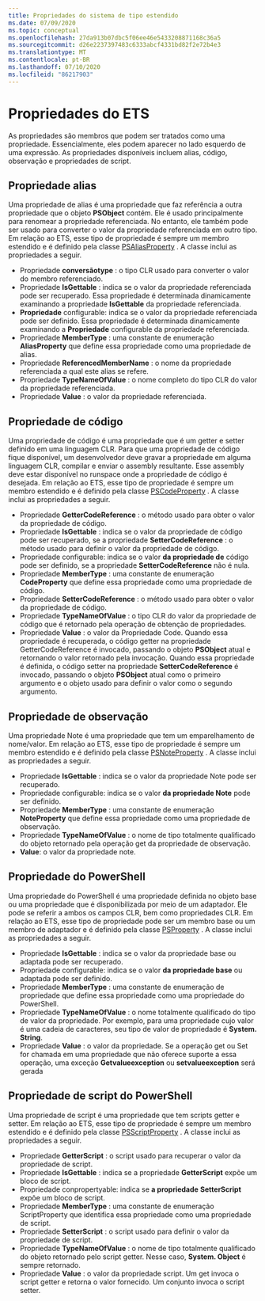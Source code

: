 ```yaml
---
title: Propriedades do sistema de tipo estendido
ms.date: 07/09/2020
ms.topic: conceptual
ms.openlocfilehash: 27da913b07dbc5f06ee46e5433208871168c36a5
ms.sourcegitcommit: d26e2237397483c6333abcf4331bd82f2e72b4e3
ms.translationtype: MT
ms.contentlocale: pt-BR
ms.lasthandoff: 07/10/2020
ms.locfileid: "86217903"
---
```

# <a name="ets-properties"></a>Propriedades do ETS

As propriedades são membros que podem ser tratados como uma propriedade. Essencialmente, eles podem aparecer no lado esquerdo de uma expressão. As propriedades disponíveis incluem alias, código, observação e propriedades de script.

## <a name="alias-property"></a>Propriedade alias

Uma propriedade de alias é uma propriedade que faz referência a outra propriedade que o objeto **PSObject** contém. Ele é usado principalmente para renomear a propriedade referenciada. No entanto, ele também pode ser usado para converter o valor da propriedade referenciada em outro tipo. Em relação ao ETS, esse tipo de propriedade é sempre um membro estendido e é definido pela classe [PSAliasProperty](/dotnet/api/system.management.automation.psaliasproperty) . A classe inclui as propriedades a seguir.

- Propriedade **conversãotype** : o tipo CLR usado para converter o valor do membro referenciado.
- Propriedade **IsGettable** : indica se o valor da propriedade referenciada pode ser recuperado.
  Essa propriedade é determinada dinamicamente examinando a propriedade **IsGettable** da propriedade referenciada.
- **Propriedade** configurable: indica se o valor da propriedade referenciada pode ser definido. Essa propriedade é determinada dinamicamente examinando a **Propriedade** configurable da propriedade referenciada.
- Propriedade **MemberType** : uma constante de enumeração **AliasProperty** que define essa propriedade como uma propriedade de alias.
- Propriedade **ReferencedMemberName** : o nome da propriedade referenciada a qual este alias se refere.
- Propriedade **TypeNameOfValue** : o nome completo do tipo CLR do valor da propriedade referenciada.
- Propriedade **Value** : o valor da propriedade referenciada.

## <a name="code-property"></a>Propriedade de código

Uma propriedade de código é uma propriedade que é um getter e setter definido em uma linguagem CLR. Para que uma propriedade de código fique disponível, um desenvolvedor deve gravar a propriedade em alguma linguagem CLR, compilar e enviar o assembly resultante. Esse assembly deve estar disponível no runspace onde a propriedade de código é desejada. Em relação ao ETS, esse tipo de propriedade é sempre um membro estendido e é definido pela classe [PSCodeProperty](/dotnet/api/system.management.automation.pscodeproperty) . A classe inclui as propriedades a seguir.

- Propriedade **GetterCodeReference** : o método usado para obter o valor da propriedade de código.
- Propriedade **IsGettable** : indica se o valor da propriedade de código pode ser recuperado, se a propriedade **SetterCodeReference** : o método usado para definir o valor da propriedade de código.
- Propriedade configurable: indica se o valor **da propriedade de** código pode ser definido, se a propriedade **SetterCodeReference** não é nula.
- Propriedade **MemberType** : uma constante de enumeração **CodeProperty** que define essa propriedade como uma propriedade de código.
- Propriedade **SetterCodeReference** : o método usado para obter o valor da propriedade de código.
- Propriedade **TypeNameOfValue** : o tipo CLR do valor da propriedade de código que é retornado pela operação de obtenção de propriedades.
- Propriedade **Value** : o valor da Propriedade Code. Quando essa propriedade é recuperada, o código getter na propriedade GetterCodeReference é invocado, passando o objeto **PSObject** atual e retornando o valor retornado pela invocação. Quando essa propriedade é definida, o código setter na propriedade **SetterCodeReference** é invocado, passando o objeto **PSObject** atual como o primeiro argumento e o objeto usado para definir o valor como o segundo argumento.

## <a name="note-property"></a>Propriedade de observação

Uma propriedade Note é uma propriedade que tem um emparelhamento de nome/valor. Em relação ao ETS, esse tipo de propriedade é sempre um membro estendido e é definido pela classe [PSNoteProperty](/dotnet/api/system.management.automation.psnoteproperty) . A classe inclui as propriedades a seguir.

- Propriedade **IsGettable** : indica se o valor da propriedade Note pode ser recuperado.
- Propriedade configurable: indica se o valor **da propriedade Note** pode ser definido.
- Propriedade **MemberType** : uma constante de enumeração **NoteProperty** que define essa propriedade como uma propriedade de observação.
- Propriedade **TypeNameOfValue** : o nome de tipo totalmente qualificado do objeto retornado pela operação get da propriedade de observação.
- **Value**: o valor da propriedade note.

## <a name="powershell-property"></a>Propriedade do PowerShell

Uma propriedade do PowerShell é uma propriedade definida no objeto base ou uma propriedade que é disponibilizada por meio de um adaptador. Ele pode se referir a ambos os campos CLR, bem como propriedades CLR. Em relação ao ETS, esse tipo de propriedade pode ser um membro base ou um membro de adaptador e é definido pela classe [PSProperty](/dotnet/api/system.management.automation.psproperty) . A classe inclui as propriedades a seguir.

- Propriedade **IsGettable** : indica se o valor da propriedade base ou adaptada pode ser recuperado.
- Propriedade configurable: indica se o valor **da propriedade base** ou adaptada pode ser definido.
- Propriedade **MemberType** : uma constante de enumeração de propriedade que define essa propriedade como uma propriedade do PowerShell.
- Propriedade **TypeNameOfValue** : o nome totalmente qualificado do tipo de valor da propriedade. Por exemplo, para uma propriedade cujo valor é uma cadeia de caracteres, seu tipo de valor de propriedade é **System. String**.
- Propriedade **Value** : o valor da propriedade. Se a operação get ou Set for chamada em uma propriedade que não oferece suporte a essa operação, uma exceção **Getvalueexception** ou **setvalueexception** será gerada

## <a name="powershell-script-property"></a>Propriedade de script do PowerShell

Uma propriedade de script é uma propriedade que tem scripts getter e setter. Em relação ao ETS, esse tipo de propriedade é sempre um membro estendido e é definido pela classe [PSScriptProperty](/dotnet/api/system.management.automation.psscriptproperty) . A classe inclui as propriedades a seguir.

- Propriedade **GetterScript** : o script usado para recuperar o valor da propriedade de script.
- Propriedade **IsGettable** : indica se a propriedade **GetterScript** expõe um bloco de script.
- Propriedade conpropertyable: indica se **a propriedade** **SetterScript** expõe um bloco de script.
- Propriedade **MemberType** : uma constante de enumeração ScriptProperty que identifica essa propriedade como uma propriedade de script.
- Propriedade **SetterScript** : o script usado para definir o valor da propriedade de script.
- Propriedade **TypeNameOfValue** : o nome de tipo totalmente qualificado do objeto retornado pelo script getter. Nesse caso, **System. Object** é sempre retornado.
- Propriedade **Value** : o valor da propriedade script. Um get invoca o script getter e retorna o valor fornecido. Um conjunto invoca o script setter.
